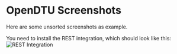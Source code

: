 # OpenDTU Screenshots
Here are some unsorted screenshots as example.

You need to install the REST integration, which should look like this:
![REST Integration](blob/main/screenshots/opend_dtu_rest_example.JPG)

